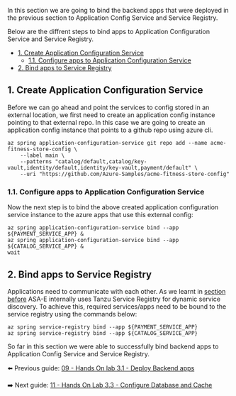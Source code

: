 In this section we are going to bind the backend apps that were deployed in the previous section to Application Config Service and Service Registry.


Below are the diffrent steps to bind apps to Application Configuration Service and Service Registry.
- [1. Create Application Configuration Service](#1-create-application-configuration-service)
  - [1.1. Configure apps to Application Configuration Service](#11-configure-apps-to-application-configuration-service)
- [2. Bind apps to Service Registry](#2-bind-apps-to-service-registry)


## 1. Create Application Configuration Service

Before we can go ahead and point the services to config stored in an external location, we first need to create an application config instance pointing to that external repo. In this case we are going to create an application config instance that points to a github repo using azure cli.

```shell
az spring application-configuration-service git repo add --name acme-fitness-store-config \
    --label main \
    --patterns "catalog/default,catalog/key-vault,identity/default,identity/key-vault,payment/default" \
    --uri "https://github.com/Azure-Samples/acme-fitness-store-config"
```

### 1.1. Configure apps to Application Configuration Service

Now the next step is to bind the above created application configuration service instance to the azure apps that use this external config:


```shell
az spring application-configuration-service bind --app ${PAYMENT_SERVICE_APP} &
az spring application-configuration-service bind --app ${CATALOG_SERVICE_APP} &
wait
```

## 2. Bind apps to Service Registry

Applications need to communicate with each other. As we learnt in [section before](../07-asa-e-components-overview/service-registry/README.md) ASA-E internally uses Tanzu Service Registry for dynamic service discovery. To achieve this, required services/apps need to be bound to the service registry using the commands below: 

```shell
az spring service-registry bind --app ${PAYMENT_SERVICE_APP}
az spring service-registry bind --app ${CATALOG_SERVICE_APP}
```

So far in this section we were able to successfully bind backend apps to Application Config Service and Service Registry. 


⬅️ Previous guide: [09 - Hands On lab 3.1 - Deploy Backend apps](../09-hol-3.1-deploy-backend-apps/README.md)

➡️ Next guide: [11 - Hands On Lab 3.3 - Configure Database and Cache](../11-hol-3.3-configure-database-cache/README.md)
